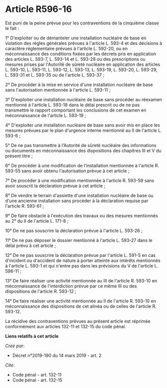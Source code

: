 # Article R596-16

Est puni de la peine prévue pour les contraventions de la cinquième classe le fait :

1° D'exploiter ou de démanteler une installation nucléaire de base en violation des règles générales prévues à l'article L.
593-4 et des décisions à caractère réglementaire prévues à l'article L. 592-20, ou en méconnaissance des conditions fixées
par les décrets pris en application des articles L. 593-7, L. 593-14 et L. 593-28 ou des prescriptions ou mesures prises par
l'Autorité de sûreté nucléaire en application des articles L. 593-10, L. 593-11, L. 593-12, L. 593-13, L. 593-19, L. 593-20,
L. 593-29, L. 593-31 et L. 593-35 ou de l'article L. 593-37 ;

2° De procéder à la mise en service d'une installation nucléaire de base sans l'autorisation mentionnée à l'article L.
593-11 ;

3° D'exploiter une installation nucléaire de base sans procéder au réexamen mentionné à l'article L. 593-18 dans le délai
prescrit ou de ne pas transmettre le rapport comportant les conclusions de cet examen en méconnaissance de l'article L.
593-19 ;

4° D'exploiter une installation nucléaire de base sans avoir mis en place les mesures prévues par le plan d'urgence interne
mentionné au II de l'article L. 593-6 ;

5° De ne pas transmettre à l'Autorité de sûreté nucléaire des informations ou documents en méconnaissance des dispositions
des chapitres III et V du présent titre ;

6° De procéder à une modification de l'installation mentionnée à l'article R. 593-55 sans avoir obtenu l'autorisation prévue
à cet article ;

7° De procéder à une modification mentionnée à l'article R. 593-59 sans avoir souscrit la déclaration prévue à cet article ;

8° De vendre le terrain d'assiette d'une installation nucléaire de base ou d'une ancienne installation sans procéder à la
déclaration requise par l'article R. 593-61 ;

9° De faire obstacle à l'exécution des travaux ou des mesures mentionnés au 2° du II de l'article L. 171-8 ;

10° De ne pas souscrire la déclaration prévue à l'article L. 593-26 ;

11° De ne pas déposer le dossier mentionné à l'article L. 593-27 dans le délai prévu à cet article ;

12° De ne pas souscrire la déclaration prévue par l'article L. 591-5 en cas d'incident ou d'accident de nature à porter
atteinte aux intérêts mentionnés à l'article L. 593-1 et qui n'entre pas dans les prévisions du V de l'article L. 596-11 ;

13° De faire réaliser une activité mentionnée au III de l'article R. 593-10 en méconnaissance de l'interdiction prévue par ce
même III ou des dispositions de l'article R. 593-12 ;

14° De faire réaliser une activité mentionnée au II de l'article R. 593-10 en méconnaissance des dispositions de cet alinéa
ou de celles de l'article R. 593-12.

La récidive des contraventions prévues au présent article est réprimée conformément aux articles 132-11 et 132-15 du code
pénal.

**Liens relatifs à cet article**

_Créé par_:

  - Décret n°2019-190 du 14 mars 2019 - art. 2

_Cite_:

  - Code pénal - art. 132-11
  - Code pénal - art. 132-15
